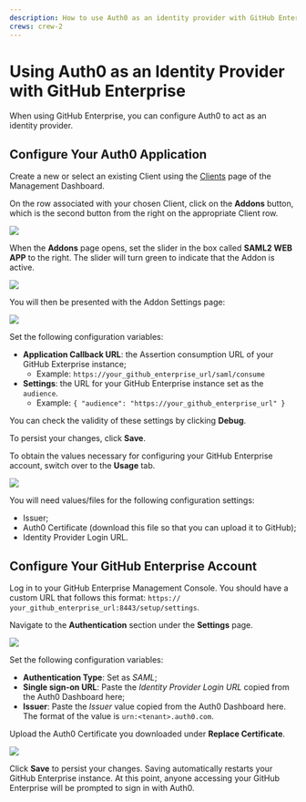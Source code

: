 ```yaml
---
description: How to use Auth0 as an identity provider with GitHub Enterprise.
crews: crew-2
---
```


# Using Auth0 as an Identity Provider with GitHub Enterprise

When using GitHub Enterprise, you can configure Auth0 to act as an identity provider.

## Configure Your Auth0 Application

Create a new or select an existing Client using the [Clients]() page of the Management Dashboard.

On the row associated with your chosen Client, click on the **Addons** button, which is the second button from the right on the appropriate Client row.

![](/media/articles/scenarios/github-enterprise/clients.png)

When the **Addons** page opens, set the slider in the box called **SAML2 WEB APP** to the right. The slider will turn green to indicate that the Addon is active.

![](/media/articles/scenarios/github-enterprise/addons.png)

You will then be presented with the Addon Settings page:

![](/media/articles/scenarios/github-enterprise/addon-settings.png)

Set the following configuration variables:

* **Application Callback URL**: the Assertion consumption URL of your GitHub Exterprise instance;
  * Example: `https://your_github_enterprise_url/saml/consume`
* **Settings**: the URL for your GitHub Enterprise instance set as the `audience`.
  * Example: `{ "audience": "https://your_github_enterprise_url" }`

You can check the validity of these settings by clicking **Debug**.

To persist your changes, click **Save**.

To obtain the values necessary for configuring your GitHub Enterprise account, switch over to the **Usage** tab.

![](/media/articles/scenarios/github-enterprise/addon-usage.png)

You will need values/files for the following configuration settings:

* Issuer;
* Auth0 Certificate (download this file so that you can upload it to GitHub);
* Identity Provider Login URL.

## Configure Your GitHub Enterprise Account

Log in to your GitHub Enterprise Management Console. You should have a custom URL that follows this format: `https:// your_github_enterprise_url:8443/setup/settings`.

Navigate to the **Authentication** section under the **Settings** page.

![](/media/articles/scenarios/github-enterprise/auth-settings.png)

Set the following configuration variables:

* **Authentication Type**: Set as *SAML*;
* **Single sign-on URL**: Paste the *Identity Provider Login URL* copied from the Auth0 Dashboard here;
* **Issuer**: Paste the *Issuer* value copied from the Auth0 Dashboard here. The format of the value is `urn:<tenant>.auth0.com`.

Upload the Auth0 Certificate you downloaded under **Replace Certificate**.

![](/media/articles/scenarios/github-enterprise/auth-certificate.png)

Click **Save** to persist your changes. Saving automatically restarts your GitHub Enterprise instance. At this point, anyone accessing your GitHub Enterprise will be prompted to sign in with Auth0.
